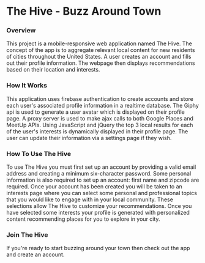 # The Hive - Buzz Around Town
### Overview
This project is a mobile-responsive web application named The Hive. The concept of the app is to aggregate relevant local content for new residents of cities throughout the United States. A user creates an account and fills out their profile information. The webpage then displays recommendations based on their location and interests. 
### How It Works
This application uses firebase authentication to create accounts and store each user's associated profile information in a realtime database. The Giphy api is used to generate a user avatar which is displayed on their profile page. A proxy server is used to make ajax calls to both Google Places and MeetUp APIs. Using JavaScript and jQuery the top 3 local results for each of the user's interests is dynamically displayed in their profile page. The user can update their information via a settings page if they wish. 
### How To Use The Hive
To use The Hive you must first set up an account by providing a valid email address and creating a minimum six-character password. Some personal information is also required to set up an account: first name and zipcode are required. Once your account has been created you will be taken to an interests page where you can select some personal and professional topics that you would like to engage with in your local community. These selections allow The Hive to customize your recommendations. Once you have selected some interests your profile is generated with personalized content recommending places for you to explore in your city.
### Join The Hive
If you're ready to start buzzing around your town then check out the app and create an account.
